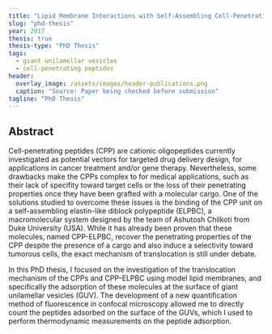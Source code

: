 ```yaml
---
title: "Lipid Membrane Interactions with Self-Assembling Cell-Penetrating Peptides"
slug: "phd-thesis"
year: 2017
thesis: true
thesis-type: "PhD Thesis"
tags:
  - giant unilamellar vesicles
  - cell-penetrating peptides
header:
  overlay_image: /assets/images/header-publications.png
  caption: "Source: Paper being checked before submission"
tagline: "PhD Thesis"
---
```


## Abstract

Cell-penetrating peptides (CPP) are cationic oligopeptides currently investigated as potential vectors
for targeted drug delivery design, for applications in cancer treatment and/or gene therapy.
Nevertheless, some drawbacks make the CPPs complex to for medical applications, such as their
lack of specifity toward target cells or the loss of their penetrating properties once they have been
grafted with a molecular cargo. One of the solutions studied to overcome these issues is the binding
of the CPP unit on a self-assembling elastin-like diblock polypeptide (ELPBC), a macromolecular
system designed by the team of Ashutosh Chilkoti from Duke University (USA). While it has already
been proven that these molecules, named CPP-ELPBC, recover the penetrating properties of the
CPP despite the presence of a cargo and also induce a selectivity toward tumorous cells, the exact
mechanism of translocation is still under debate.

In this PhD thesis, I focused on the investigation of the translocation mechanism of the CPPs and
CPP-ELPBC using model lipid membranes, and specifically the adsorption of these molecules at the
surface of giant unilamellar vesicles (GUV). The development of a new quantification method of
fluorescence in confocal microscopy allowed me to directly count the peptides adsorbed on the
surface of the GUVs, which I used to perform thermodynamic measurements on the peptide
adsorption.
